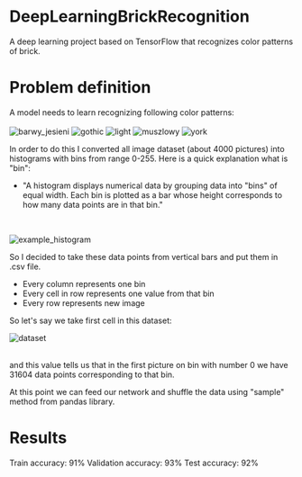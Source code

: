 # DeepLearningBrickRecognition

A deep learning project based on TensorFlow that recognizes color patterns of brick.

# Problem definition

A model needs to learn recognizing following color patterns:
<br/><br/>
![barwy_jesieni](https://github.com/Kamelleon/DeepLearningBrickRecognition/blob/main/brick_patterns/barwy_jesieni.png)
![gothic](https://github.com/Kamelleon/DeepLearningBrickRecognition/blob/main/brick_patterns/gothic.png)
![light](https://github.com/Kamelleon/DeepLearningBrickRecognition/blob/main/brick_patterns/light.png)
![muszlowy](https://github.com/Kamelleon/DeepLearningBrickRecognition/blob/main/brick_patterns/muszlowy.png)
![york](https://github.com/Kamelleon/DeepLearningBrickRecognition/blob/main/brick_patterns/york.png)


In order to do this I converted all image dataset (about 4000 pictures) into histograms with bins from range 0-255. Here is a quick explanation what is "bin":

- "A histogram displays numerical data by grouping data into "bins" of equal width. Each bin is plotted as a bar whose height corresponds to how many data points are in that bin."
</br>

![example_histogram](https://github.com/Kamelleon/DeepLearningBrickRecognition/blob/main/example_histogram.png)

So I decided to take these data points from vertical bars and put them in .csv file.
- Every column represents one bin
- Every cell in row represents one value from that bin
- Every row represents new image


So let's say we take first cell in this dataset:
</br>

![dataset](https://github.com/Kamelleon/DeepLearningBrickRecognition/blob/main/data.png)

</br>
and this value tells us that in the first picture on bin with number 0 we have 31604 data points corresponding to that bin.

At this point we can feed our network and shuffle the data using "sample" method from pandas library.

# Results
Train accuracy: 91%
Validation accuracy: 93%
Test accuracy: 92%

